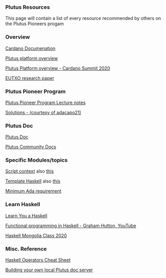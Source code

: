 ### Plutus Resources


This page will contain a list of every resource recommended by others on the Plutus Pioneers progam

### Overview
[Cardano Documenation](https://docs.cardano.org/introduction)

[Plutus platform overview](https://plutus.readthedocs.io/en/latest/plutus/explanations/platform.html)

[Plutus Platform overview - Cardano Summit 2020](https://www.youtube.com/watch?v=usMPt8KpBeI&list=PLnPTB0CuBOBwnSOV7d25N_opV_Ii3PiGf&index=5&t=1572s)

[EUTXO research paper](https://iohk.io/en/research/library/papers/the-extended-utxo-model/)

### Plutus Pioneer Program
[Plutus Pioneer Program Lecture notes](https://plutus-pioneer-program.readthedocs.io/en/latest/index.html)

[Solutions - (courtesy of adacapo21)](https://github.com/adacapo21/plutusPioneerProgram)

### Plutus Doc
[Plutus Doc](https://playground.plutus.iohkdev.io/tutorial/haddock/index.html)

[Plutus Community Docs](https://docs.plutus-community.com)

### Specific Modules/topics
[Script context](https://alpha.marlowe.iohkdev.io/doc/haddock/plutus-ledger-api/html/Plutus-V1-Ledger-Contexts.html#t:ScriptContextSource)
also
[this](https://alpha.marlowe.iohkdev.io/doc/haddock/plutus-ledger-api/html/src/Plutus.V1.Ledger.Contexts.html#ScriptContext)

[Template Haskell](http://downloads.haskell.org/~ghc/7.8.4/docs/html/users_guide/template-haskell.html)
also
[this](https://wiki.haskell.org/Template_Haskell)

[Minimum Ada requirement](https://cardano-ledger.readthedocs.io/en/latest/explanations/min-utxo.html)

### Learn Haskell
[Learn You a Haskell](http://learnyouahaskell.com/chapters)

[Functional programming in Haskell - Graham Hutton, YouTube](https://www.youtube.com/playlist?list=PLF1Z-APd9zK7usPMx3LGMZEHrECUGodd3)

[Haskell Mongolia Class 2020](https://www.youtube.com/playlist?list=PLJ3w5xyG4JWmBVIigNBytJhvSSfZZzfTm)

### Misc. Reference

[Haskell Operators Cheat Sheet](https://imada.sdu.dk/~rolf/Edu/DM22/F06/haskell-operatorer.pdf)

[Building your own local Plutus doc server](https://docs.plutus-community.com/docs/setup/buildDocumentation.html)

